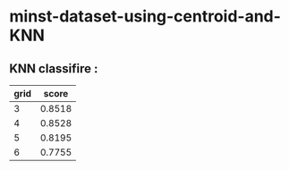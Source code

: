 # minst-dataset-using-centroid-and-KNN
## KNN classifire :
 |grid|score|
 | --- | --- |
 |3|0.8518|
 |4|0.8528|
 |5|0.8195|
 |6|0.7755|

